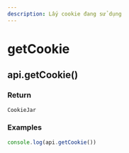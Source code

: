 ```yaml
---
description: Lấy cookie đang sử dụng
---
```


# getCookie

## api.getCookie()

### Return

`CookieJar`

### Examples

```javascript
console.log(api.getCookie())
```
